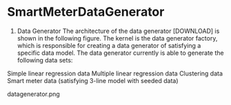SmartMeterDataGenerator
======================
1. Data Generator
The architecture of the data generator [DOWNLOAD] is shown in the following figure. The kernel is the data generator factory, which is responsible for creating a data generator of satisfying a specific data model. The data generator currently is able to generate the following data sets:

Simple linear regression data
Multiple linear regression data
Clustering data
Smart meter data (satisfying 3-line model with seeded data)

datagenerator.png

